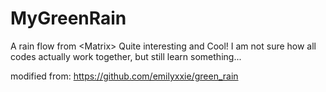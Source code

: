 # MyGreenRain
A rain flow from &lt;Matrix>
Quite interesting and Cool!
I am not sure how all codes actually work together, but still learn something...

modified from: https://github.com/emilyxxie/green_rain
